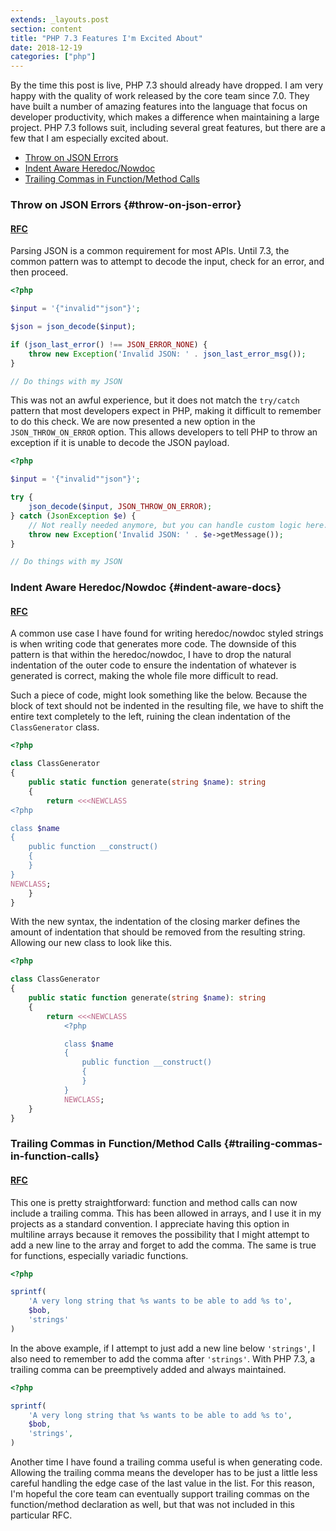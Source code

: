 ```yaml
---
extends: _layouts.post
section: content
title: "PHP 7.3 Features I'm Excited About"
date: 2018-12-19
categories: ["php"]
---
```


By the time this post is live, PHP 7.3 should already have dropped. I am very happy with the quality of work released
by the core team since 7.0. They have built a number of amazing features into the language that focus on
developer productivity, which makes a difference when maintaining a large project. PHP 7.3 follows suit, including
several great features, but there are a few that I am especially excited about.

- [Throw on JSON Errors](#throw-on-json-error)
- [Indent Aware Heredoc/Nowdoc](#indent-aware-docs)
- [Trailing Commas in Function/Method Calls](#trailing-commas-in-function-calls)

### Throw on JSON Errors {#throw-on-json-error}

#### [RFC](https://wiki.php.net/rfc/json_throw_on_error)

Parsing JSON is a common requirement for most APIs. Until 7.3, the common pattern was to attempt to decode the
input, check for an error, and then proceed.

```php
<?php

$input = '{"invalid""json"}';

$json = json_decode($input);

if (json_last_error() !== JSON_ERROR_NONE) {
    throw new Exception('Invalid JSON: ' . json_last_error_msg());
}

// Do things with my JSON
```

This was not an awful experience, but it does not match the `try/catch` pattern that most developers expect in PHP,
making it difficult to remember to do this check. We are now presented a new option in the `JSON_THROW_ON_ERROR` option.
This allows developers to tell PHP to throw an exception if it is unable to decode the JSON payload.

```php
<?php

$input = '{"invalid""json"}';

try {
    json_decode($input, JSON_THROW_ON_ERROR);
} catch (JsonException $e) {
    // Not really needed anymore, but you can handle custom logic here.
    throw new Exception('Invalid JSON: ' . $e->getMessage());
}

// Do things with my JSON
```

### Indent Aware Heredoc/Nowdoc {#indent-aware-docs}

#### [RFC](https://wiki.php.net/rfc/flexible_heredoc_nowdoc_indentation)

A common use case I have found for writing heredoc/nowdoc styled strings is when writing
code that generates more code. The downside of this pattern is that within the heredoc/nowdoc, I have to
drop the natural indentation of the outer code to ensure the indentation of whatever is generated is correct, making the
whole file more difficult to read.

Such a piece of code, might look something like the below. Because the block of text should not be
indented in the resulting file, we have to shift the entire text completely to the left, ruining the clean indentation
of the `ClassGenerator` class.

```php
<?php

class ClassGenerator
{
    public static function generate(string $name): string
    {
        return <<<NEWCLASS
<?php

class $name
{
    public function __construct()
    {
    }
}
NEWCLASS;
    }
}
```

With the new syntax, the indentation of the closing marker defines the amount of indentation that should be removed
from the resulting string. Allowing our new class to look like this.

```php
<?php

class ClassGenerator
{
    public static function generate(string $name): string
    {
        return <<<NEWCLASS
            <?php

            class $name
            {
                public function __construct()
                {
                }
            }
            NEWCLASS;
    }
}
```

### Trailing Commas in Function/Method Calls {#trailing-commas-in-function-calls}

#### [RFC](https://wiki.php.net/rfc/trailing-comma-function-calls)

This one is pretty straightforward: function and method calls can now include a trailing comma. This has been allowed in
arrays, and I use it in my projects as a standard convention. I appreciate having this option in multiline arrays because
it removes the possibility that I might attempt to add a new line to the array and forget to add the comma. The same 
is true for functions, especially variadic functions.

```php
<?php

sprintf(
    'A very long string that %s wants to be able to add %s to',
    $bob,
    'strings'
)
```

In the above example, if I attempt to just add a new line below `'strings'`, I also need to remember to add the comma
after `'strings'`. With PHP 7.3, a trailing comma can be preemptively added and always maintained.

```php
<?php

sprintf(
    'A very long string that %s wants to be able to add %s to',
    $bob,
    'strings',
)
```

Another time I have found a trailing comma useful is when generating code. Allowing the trailing comma means the
developer has to be just a little less careful handling the edge case of the last value in the list. For this reason,
I'm hopeful the core team can eventually support trailing commas on the function/method declaration as well, but that
was not included in this particular RFC.